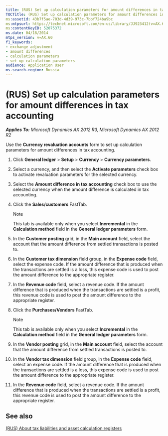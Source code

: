 ```yaml
---
title: (RUS) Set up calculation parameters for amount differences in tax accounting
TOCTitle: (RUS) Set up calculation parameters for amount differences in tax accounting
ms:assetid: 43b7f5ae-703d-4d39-973c-7bbf724ba9bc
ms:mtpsurl: https://technet.microsoft.com/en-us/library/JJ923412(v=AX.60)
ms:contentKeyID: 52075372
ms.date: 04/18/2014
mtps_version: v=AX.60
f1_keywords:
- exchange adjustment
- amount differences
- calculation parameters
- set up calculation parameters
audience: Application User
ms.search.region: Russia
---
```


# (RUS) Set up calculation parameters for amount differences in tax accounting 


_**Applies To:** Microsoft Dynamics AX 2012 R3, Microsoft Dynamics AX 2012 R2_

Use the **Currency revaluation accounts** form to set up calculation parameters for amount differences in tax accounting.

1.  Click **General ledger** \> **Setup** \> **Currency** \> **Currency parameters**.

2.  Select a currency, and then select the **Activate parameters** check box to activate revaluation parameters for the selected currency.

3.  Select the **Amount difference in tax accounting** check box to use the selected currency when the amount difference is calculated in tax accounting.

4.  Click the **Sales/customers** FastTab.
    

    > [!NOTE]
    > <P>This tab is available only when you select <STRONG>Incremental</STRONG> in the <STRONG>Calculation method</STRONG> field in the <STRONG>General ledger parameters</STRONG> form.</P>



5.  In the **Customer posting** grid, in the **Main account** field, select the account that the amount difference from settled transactions is posted to.

6.  In the **Customer tax dimension** field group, in the **Expense code** field, select the expense code. If the amount difference that is produced when the transactions are settled is a loss, this expense code is used to post the amount difference to the appropriate register.

7.  In the **Revenue code** field, select a revenue code. If the amount difference that is produced when the transactions are settled is a profit, this revenue code is used to post the amount difference to the appropriate register.

8.  Click the **Purchases/Vendors** FastTab.
    

    > [!NOTE]
    > <P>This tab is available only when you select <STRONG>Incremental</STRONG> in the <STRONG>Calculation method</STRONG> field in the <STRONG>General ledger parameters</STRONG> form.</P>



9.  In the **Vendor posting** grid, in the **Main account** field, select the account that the amount difference from settled transactions is posted to.

10. In the **Vendor tax dimension** field group, in the **Expense code** field, select an expense code. If the amount difference that is produced when the transactions are settled is a loss, this expense code is used to post the amount difference to the appropriate register.

11. In the **Revenue code** field, select a revenue code. If the amount difference that is produced when the transactions are settled is a profit, this revenue code is used to post the amount difference to the appropriate register.

## See also

[(RUS) About tax liabilities and asset calculation registers](rus-about-tax-liabilities-and-asset-calculation-registers.md)

  


